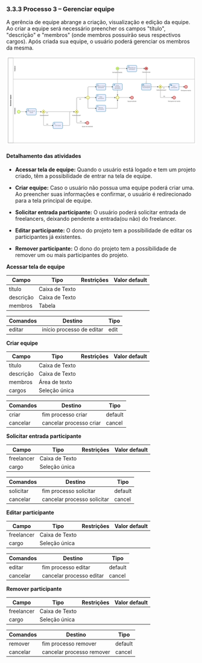 ### 3.3.3 Processo 3 – Gerenciar equipe

A gerência de equipe abrange a criação, visualização e edição da equipe. Ao criar a equipe será necessário preencher os campos "título", "descrição" e "membros" (onde membros possuirão seus respectivos cargos). Após criada sua equipe, o usuário poderá gerenciar os membros da mesma.

![Modelo BPMN do processo 3](/docs/images/processo-3-gerenciar-equipe.png "Modelo BPMN do processo gerência de equipe.")

#### Detalhamento das atividades

* **Acessar tela de equipe:**
    Quando o usuário está logado e tem um projeto criado, têm a possibilidade de entrar na tela de equipe.

* **Criar equipe:**
    Caso o usuário não possua uma equipe poderá criar uma. Ao preencher suas informações e confirmar, o usuário é redirecionado para a tela principal de equipe.

* **Solicitar entrada participante:**
    O usuário poderá solicitar entrada de freelancers, deixando pendente a entrada(ou não) do freelancer.

* **Editar participante:**
    O dono do projeto tem a possibilidade de editar os participantes já existentes.

* **Remover participante:**
  O dono do projeto tem a possibilidade de remover um ou mais participantes do projeto.

**Acessar tela de equipe**

| **Campo**       | **Tipo**         | **Restrições** | **Valor default** |
| ---             | ---              | ---            | ---               |
| título          | Caixa de Texto   |                |                   |
| descrição       | Caixa de Texto   |                |                   |
| membros         | Tabela           |                |                   |

| **Comandos**         |  **Destino**                   | **Tipo**          |
| ---                  | ---                            | ---               |
| editar               | início processo de editar      | edit              |


**Criar equipe**

| **Campo**       | **Tipo**         | **Restrições** | **Valor default** |
| ---             | ---              | ---            | ---               |
| título          | Caixa de Texto   |                |                   |
| descrição       | Caixa de Texto   |                |                   |
| membros         | Área de texto    |                |                   |
| cargos          | Seleção única    |                |                   |

| **Comandos**         |  **Destino**                   | **Tipo**          |
| ---                  | ---                            | ---               |
| criar                | fim processo criar             | default           |
| cancelar             | cancelar processo criar        | cancel            |


**Solicitar entrada participante**

| **Campo**       | **Tipo**         | **Restrições** | **Valor default** |
| ---             | ---              | ---            | ---               |
| freelancer      | Caixa de Texto   |                |                   |
| cargo           | Seleção única    |                |                   |

| **Comandos**         |  **Destino**                   | **Tipo**          |
| ---                  | ---                            | ---               |
| solicitar            | fim processo solicitar         | default           |
| cancelar             | cancelar processo solicitar    | cancel            |


**Editar participante**

| **Campo**       | **Tipo**         | **Restrições** | **Valor default** |
| ---             | ---              | ---            | ---               |
| freelancer      | Caixa de Texto   |                |                   |
| cargo           | Seleção única    |                |                   |

| **Comandos**         |  **Destino**                   | **Tipo**          |
| ---                  | ---                            | ---               |
| editar               | fim processo editar            | default           |
| cancelar             | cancelar processo editar       | cancel            |


**Remover participante**

| **Campo**       | **Tipo**         | **Restrições** | **Valor default** |
| ---             | ---              | ---            | ---               |
| freelancer      | Caixa de Texto   |                |                   |
| cargo           | Seleção única    |                |                   |

| **Comandos**         |  **Destino**                   | **Tipo**          |
| ---                  | ---                            | ---               |
| remover              | fim processo remover           | default           |
| cancelar             | cancelar processo remover       | cancel            |
